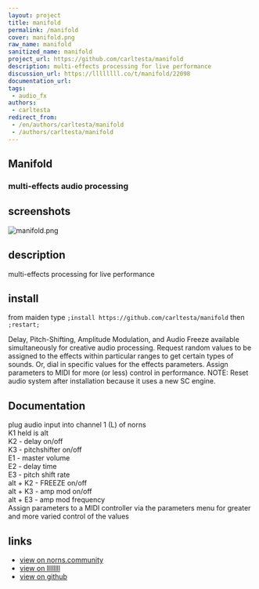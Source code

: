 ```yaml
---
layout: project
title: manifold
permalink: /manifold
cover: manifold.png
raw_name: manifold
sanitized_name: manifold
project_url: https://github.com/carltesta/manifold
description: multi-effects processing for live performance
discussion_url: https://llllllll.co/t/manifold/22098
documentation_url: 
tags:
 - audio_fx
authors:
 - carltesta
redirect_from:
 - /en/authors/carltesta/manifold
 - /authors/carltesta/manifold
---
```

## Manifold
### multi-effects audio processing

## screenshots
![manifold.png](https://norns.community/community/carltesta/manifold.png)
## description

multi-effects processing for live performance

## install

from maiden type
`;install https://github.com/carltesta/manifold` then `;restart;`

Delay, Pitch-Shifting, Amplitude Modulation, and Audio Freeze available simultaneously for creative audio processing. Request random values to be assigned to the effects within particular ranges to get certain types of sounds. Or, dial in specific values for the effects parameters. Assign parameters to MIDI for more (or less) control in performance. NOTE: Reset audio system after installation because it uses a new SC engine.

## Documentation
plug audio input into channel 1 (L) of norns \
K1 held is alt \
K2 - delay on/off \
K3 - pitchshifter on/off \
E1 - master volume \
E2 - delay time \
E3 - pitch shift rate \
alt + K2 - FREEZE on/off \
alt + K3 - amp mod on/off \
alt + E3 - amp mod frequency \
Assign parameters to a MIDI controller via the parameters menu for greater and more varied control of the values



## links
- [view on norns.community](https://norns.community/en/authors/carltesta/manifold)
- [view on llllllll](https://llllllll.co/t/manifold/)
- [view on github](https://github.com/carltesta/manifold)

